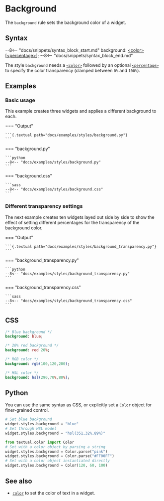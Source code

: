 # Background

The `background` rule sets the background color of a widget.

## Syntax

--8<-- "docs/snippets/syntax_block_start.md"
background: <a href="../../css_types/color">&lt;color&gt;</a> [<a href="../../css_types/percentage">&lt;percentage&gt;</a>];
--8<-- "docs/snippets/syntax_block_end.md"

The style `background` needs a [`<color>`](../../css_types/color) followed by an optional [`<percentage>`](../../css_types/percentage) to specify the color transparency (clamped between `0%` and `100%`).

## Examples

### Basic usage

This example creates three widgets and applies a different background to each.

=== "Output"

    ```{.textual path="docs/examples/styles/background.py"}
    ```

=== "background.py"

    ```python
    --8<-- "docs/examples/styles/background.py"
    ```

=== "background.css"

    ```sass
    --8<-- "docs/examples/styles/background.css"
    ```

### Different transparency settings

The next example creates ten widgets layed out side by side to show the effect of setting different percentages for the transparency of the background color.

=== "Output"

    ```{.textual path="docs/examples/styles/background_transparency.py"}
    ```

=== "background_transparency.py"

    ```python
    --8<-- "docs/examples/styles/background_transparency.py"
    ```

=== "background_transparency.css"

    ```sass
    --8<-- "docs/examples/styles/background_transparency.css"
    ```

## CSS

```sass
/* Blue background */
background: blue;

/* 20% red background */
background: red 20%;

/* RGB color */
background: rgb(100,120,200);

/* HSL color */
background: hsl(290,70%,80%);
```

## Python

You can use the same syntax as CSS, or explicitly set a `Color` object for finer-grained control.

```python
# Set blue background
widget.styles.background = "blue"
# Set through HSL model
widget.styles.background = "hsl(351,32%,89%)"

from textual.color import Color
# Set with a color object by parsing a string
widget.styles.background = Color.parse("pink")
widget.styles.background = Color.parse("#FF00FF")
# Set with a color object instantiated directly
widget.styles.background = Color(120, 60, 100)
```

## See also

 - [`color`](./color.md) to set the color of text in a widget.
